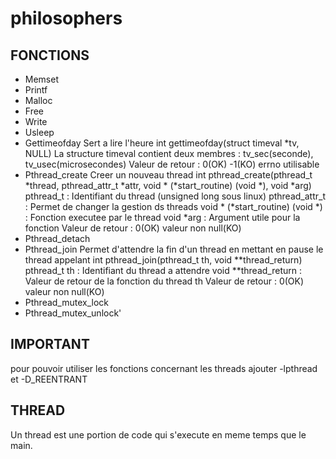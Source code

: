 # philosophers

## FONCTIONS
- Memset
- Printf
- Malloc
- Free
- Write
- Usleep
- Gettimeofday
Sert a lire l'heure
int gettimeofday(struct timeval *tv, NULL)
La structure timeval contient deux membres : tv_sec(seconde), tv_usec(microsecondes)
Valeur de retour : 0(OK) -1(KO) errno utilisable
- Pthread_create
Creer un nouveau thread
int pthread_create(pthread_t *thread, pthread_attr_t *attr, void * (*start_routine) (void *), void *arg)
pthread_t : Identifiant du thread (unsigned long sous linux)
pthread_attr_t : Permet de changer la gestion ds threads
void * (*start_routine) (void *) : Fonction executee par le thread
void *arg : Argument utile pour la fonction
Valeur de retour : 0(OK) valeur non null(KO)
- Pthread_detach
- Pthread_join
Permet d'attendre la fin d'un thread en mettant en pause le thread appelant
int pthread_join(pthread_t th, void **thread_return)
pthread_t th : Identifiant du thread a attendre
void **thread_return : Valeur de retour de la fonction du thread th
Valeur de retour : 0(OK) valeur non null(KO)
- Pthread_mutex_lock
- Pthread_mutex_unlock'

## IMPORTANT
pour pouvoir utiliser les fonctions concernant les threads ajouter -lpthread et -D_REENTRANT

## THREAD
Un thread est une portion de code qui s'execute en meme temps que le main.